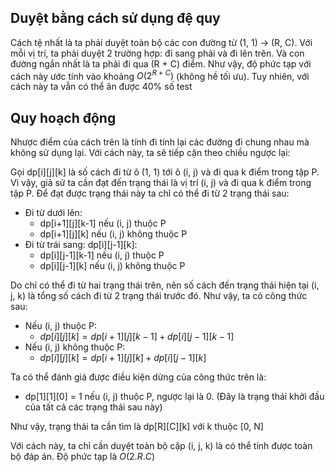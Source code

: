 ## Duyệt bằng cách sử dụng đệ quy
Cách tệ nhất là ta phải duyệt toàn bộ các con đường từ (1, 1) -> (R, C). Với mỗi vị trí, ta phải duyệt 2 trường hợp: đi sang phải và đi lên trên. Và con đường ngắn nhất là ta phải đi qua (R + C) điểm. Như vậy, độ phức tạp với cách này ước tính vào khoảng $O(2^{R+C})$ (không hề tối ưu). Tuy nhiên, với cách này ta vẫn có thể ăn được 40% số test
## Quy hoạch động
Nhược điểm của cách trên là tính đi tính lại các đường đi chung nhau mà không sử dụng lại. Với cách này, ta sẽ tiếp cận theo chiều ngược lại:

Gọi dp[i][j][k] là số cách đi từ ô (1, 1) tới ô (i, j) và đi qua k điểm trong tập P.
Vì vậy, giả sử ta cần đạt đến trạng thái là vị trí (i, j) và đi qua k điểm trong tập P. Để đạt được trạng thái này ta chỉ có thể đi từ 2 trạng thái sau:
- Đi từ dưới lên: 
    - dp[i+1][j][k-1] nếu (i, j) thuộc P
    - dp[i+1][j][k] nếu (i, j) không thuộc P
- Đi từ trái sang: dp[i][j-1][k]:
    - dp[i][j-1][k-1] nếu (i, j) thuộc P
    - dp[i][j-1][k] nếu (i, j) không thuộc P

Do chỉ có thể đi từ hai trạng thái trên, nên số cách đến trạng thái hiện tại (i, j, k) là tổng số cách đi từ 2 trạng thái trước đó. Như vậy, ta có công thức sau:
- Nếu (i, j) thuộc P:
    - $dp[i][j][k] = dp[i+1][j][k-1] + dp[i][j-1][k-1]$
- Nếu (i, j) không thuộc P:
    - $dp[i][j][k] = dp[i+1][j][k] + dp[i][j-1][k]$

Ta có thể đánh giá được điều kiện dừng của công thức trên là:
- dp[1][1][0] = 1 nếu (i, j) thuộc P, ngược lại là 0. (Đây là trạng thái khởi đầu của tất cả các trạng thái sau này)

Như vậy, trạng thái ta cần tìm là dp[R][C][k] với k thuộc [0, N]

Với cách này, ta chỉ cần duyệt toàn bộ cặp (i, j, k) là có thể tính được toàn bộ đáp án. Độ phức tạp là $O(2.R.C)$